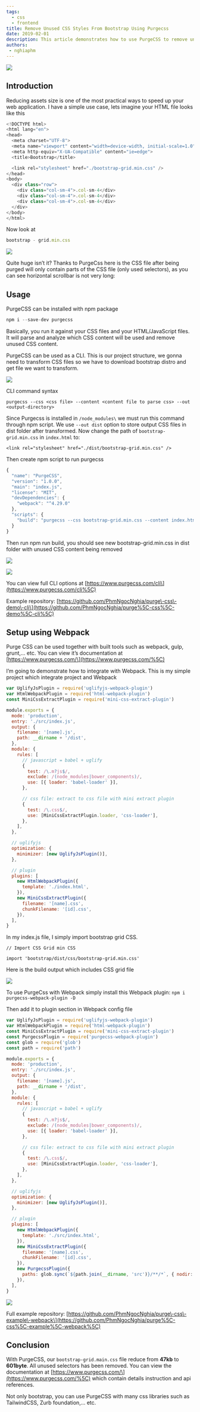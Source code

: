 ```yaml
---
tags:
  - css
  - frontend
title: Remove Unused CSS Styles From Bootstrap Using Purgecss
date: 2019-02-01
description: This article demonstrates how to use PurgeCSS to remove unused CSS styles from Bootstrap.
authors:
 - nghiaphm
---
```


![](assets/remove-unused-css-styles-from-bootstrap-using-purgecss_50067f1125ee42d2d68068bd93443235_md5.webp)

## Introduction

Reducing assets size is one of the most practical ways to speed up your web application. I have a simple use case, lets imagine your HTML file looks like this

```javascript
<!DOCTYPE html>
<html lang="en">
<head>
  <meta charset="UTF-8">
  <meta name="viewport" content="width=device-width, initial-scale=1.0">
  <meta http-equiv="X-UA-Compatible" content="ie=edge">
  <title>Bootstrap</title>

  <link rel="stylesheet" href="./bootstrap-grid.min.css" />
</head>
<body>
  <div class="row">
    <div class="col-sm-4">.col-sm-4</div>
    <div class="col-sm-4">.col-sm-4</div>
    <div class="col-sm-4">.col-sm-4</div>
  </div>
</body>
</html>
```

Now look at

```javascript
bootstrap - grid.min.css
```

![](assets/remove-unused-css-styles-from-bootstrap-using-purgecss_50067f1125ee42d2d68068bd93443235_md5.webp)

Quite huge isn’t it? Thanks to PurgeCss here is the CSS file after being purged will only contain parts of the CSS file (only used selectors), as you can see horizontal scrollbar is not very long:

## Usage

PurgeCSS can be installed with npm package

```javascript
npm i --save-dev purgecss
```

Basically, you run it against your CSS files and your HTML/JavaScript files. It will parse and analyze which CSS content will be used and remove unused CSS content.

PurgeCSS can be used as a CLI. This is our project structure, we gonna need to transform CSS files so we have to download bootstrap distro and get file we want to transform.

![](assets/remove-unused-css-styles-from-bootstrap-using-purgecss_a903c03602f38038a2c4e4eb4344e0b9_md5.webp)

CLI command syntax

`purgecss --css <css file> --content <content file to parse css> --out <output-directory>`

Since Purgecss is installed in `/node_modules\` we must run this command through npm script. We use `--out dist` option to store output CSS files in dist folder after transformed. Now change the path of `bootstrap-grid.min.css` in `index.html` to:

`<link rel="stylesheet" href="./dist/bootstrap-grid.min.css" />`

Then create npm script to run purgecss

```javascript
{
  "name": "PurgeCSS",
  "version": "1.0.0",
  "main": "index.js",
  "license": "MIT",
  "devDependencies": {
    "webpack": "^4.29.0"
  },
  "scripts": {
    "build": "purgecss --css bootstrap-grid.min.css --content index.html --out dist/"
  }
}
```

Then run npm run build, you should see new bootstrap-grid.min.css in dist folder with unused CSS content being removed

![](assets/remove-unused-css-styles-from-bootstrap-using-purgecss_04ee21f4b60188ce76c21df96695e6cf_md5.webp)

![](assets/remove-unused-css-styles-from-bootstrap-using-purgecss_dd640e027b4421ee74d88c2864f0c9ed_md5.webp)

You can view full CLI options at [https://www.purgecss.com/cli\](https://www.purgecss.com/cli%5C)

Example repository: [https://github.com/PhmNgocNghia/purge\-css\-demo\-cli\](https://github.com/PhmNgocNghia/purge%5C-css%5C-demo%5C-cli%5C)

## Setup using Webpack

Purge CSS can be used together with built tools such as webpack, gulp, grunt,… etc. You can view it’s documentation at [https://www.purgecss.com/\](https://www.purgecss.com/%5C)

I’m going to demonstrate how to integrate with Webpack. This is my simple project which integrate project and Webpack

```javascript
var UglifyJsPlugin = require('uglifyjs-webpack-plugin')
var HtmlWebpackPlugin = require('html-webpack-plugin')
const MiniCssExtractPlugin = require('mini-css-extract-plugin')

module.exports = {
  mode: 'production',
  entry: './src/index.js',
  output: {
    filename: '[name].js',
    path: __dirname + '/dist',
  },
  module: {
    rules: [
      // javascript = babel + uglify
      {
        test: /\.m?js$/,
        exclude: /(node_modules|bower_components)/,
        use: [{ loader: 'babel-loader' }],
      },

      // css file: extract to css file with mini extract plugin
      {
        test: /\.css$/,
        use: [MiniCssExtractPlugin.loader, 'css-loader'],
      },
    ],
  },

  // uglifyjs
  optimization: {
    minimizer: [new UglifyJsPlugin()],
  },

  // plugin
  plugins: [
    new HtmlWebpackPlugin({
      template: './index.html',
    }),
    new MiniCssExtractPlugin({
      filename: '[name].css',
      chunkFilename: '[id].css',
    }),
  ],
}
```

In my index.js file, I simply import bootstrap grid CSS.

`// Import CSS Grid min CSS`

`import 'bootstrap/dist/css/bootstrap-grid.min.css'`

Here is the build output which includes CSS grid file

![](assets/remove-unused-css-styles-from-bootstrap-using-purgecss_429bb8c82f4e38465293c6f79d782394_md5.webp)

To use PurgeCss with Webpack simply install this Webpack plugin: `npm i purgecss-webpack-plugin -D`

Then add it to plugin section in Webpack config file

```javascript
var UglifyJsPlugin = require('uglifyjs-webpack-plugin')
var HtmlWebpackPlugin = require('html-webpack-plugin')
const MiniCssExtractPlugin = require('mini-css-extract-plugin')
const PurgecssPlugin = require('purgecss-webpack-plugin')
const glob = require('glob')
const path = require('path')

module.exports = {
  mode: 'production',
  entry: './src/index.js',
  output: {
    filename: '[name].js',
    path: __dirname + '/dist',
  },
  module: {
    rules: [
      // javascript = babel + uglify
      {
        test: /\.m?js$/,
        exclude: /(node_modules|bower_components)/,
        use: [{ loader: 'babel-loader' }],
      },

      // css file: extract to css file with mini extract plugin
      {
        test: /\.css$/,
        use: [MiniCssExtractPlugin.loader, 'css-loader'],
      },
    ],
  },

  // uglifyjs
  optimization: {
    minimizer: [new UglifyJsPlugin()],
  },

  // plugin
  plugins: [
    new HtmlWebpackPlugin({
      template: './src/index.html',
    }),
    new MiniCssExtractPlugin({
      filename: '[name].css',
      chunkFilename: '[id].css',
    }),
    new PurgecssPlugin({
      paths: glob.sync(`${path.join(__dirname, 'src')}/**/*`, { nodir: true }),
    }),
  ],
}
```

![](assets/remove-unused-css-styles-from-bootstrap-using-purgecss_97c7bfa1adf49d7c225f00976d99eb8c_md5.webp)

Full example repository: [https://github.com/PhmNgocNghia/purge\-css\-example\-webpack\](https://github.com/PhmNgocNghia/purge%5C-css%5C-example%5C-webpack%5C)

## Conclusion

With PurgeCSS, our `bootstrap-grid.main.css` file reduce from **47kb** to **601byte**. All unused selectors has been removed. You can view the documentation at [https://www.purgecss.com/\](https://www.purgecss.com/%5C) which contain details instruction and api references.

Not only bootstrap, you can use PurgeCSS with many css libraries such as TailwindCSS, Zurb foundation,... etc.

